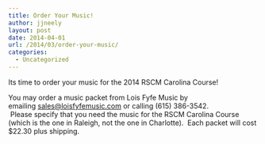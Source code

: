 ```yaml
---
title: Order Your Music!
author: jjneely
layout: post
date: 2014-04-01
url: /2014/03/order-your-music/
categories:
  - Uncategorized
---
```

Its time to order your music for the 2014 RSCM Carolina Course!

You may order a music packet from Lois Fyfe Music by emailing <sales@loisfyfemusic.com> or calling (615) 386-3542.  Please specify that you need the music for the RSCM Carolina Course (which is the one in Raleigh, not the one in Charlotte).  Each packet will cost $22.30 plus shipping.